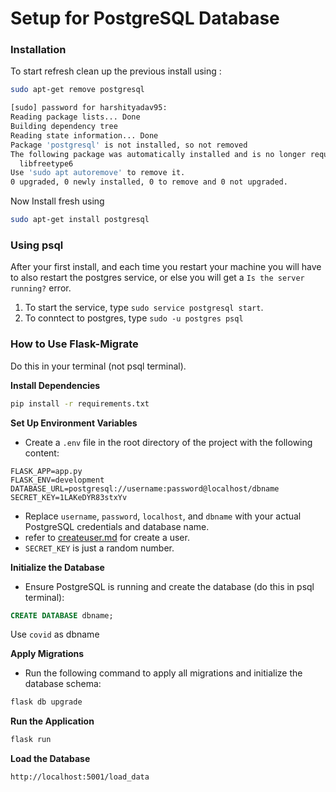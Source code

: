 # Setup for PostgreSQL Database

### Installation

To start refresh clean up the previous install using :

```bash
sudo apt-get remove postgresql

[sudo] password for harshityadav95:
Reading package lists... Done
Building dependency tree
Reading state information... Done
Package 'postgresql' is not installed, so not removed
The following package was automatically installed and is no longer required:
  libfreetype6
Use 'sudo apt autoremove' to remove it.
0 upgraded, 0 newly installed, 0 to remove and 0 not upgraded.
```

Now Install fresh using

```bash
sudo apt-get install postgresql
```

### Using psql

After your first install, and each time you restart your machine you will have to also restart the postgres service, or else you will get a `Is the server running?` error.

1. To start the service, type `sudo service postgresql start`.
2. To conntect to postgres, type `sudo -u postgres psql`

### How to Use Flask-Migrate
Do this in your terminal (not psql terminal).

**Install Dependencies**

```sh
pip install -r requirements.txt
```

**Set Up Environment Variables**

- Create a `.env` file in the root directory of the project with the following content:

```plaintext
FLASK_APP=app.py
FLASK_ENV=development
DATABASE_URL=postgresql://username:password@localhost/dbname
SECRET_KEY=1LAKeDYR83stxYv
```

- Replace `username`, `password`, `localhost`, and `dbname` with your actual PostgreSQL credentials and database name.
- refer to [createuser.md](createuser.md) for create a user.
- `SECRET_KEY` is just a random number.

**Initialize the Database**

- Ensure PostgreSQL is running and create the database (do this in psql terminal):

```sql
CREATE DATABASE dbname;
```

Use `covid` as dbname

**Apply Migrations**

- Run the following command to apply all migrations and initialize the database schema:

```sh
flask db upgrade
```

**Run the Application**

```sh
flask run
```

**Load the Database**

```sh
http://localhost:5001/load_data
```
